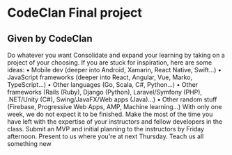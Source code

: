 # CodeClan Final project

## Given by CodeClan

Do whatever you want
Consolidate and expand your learning by taking on a project of your choosing.
If you are stuck for inspiration, here are some ideas:
	•	Mobile dev (deeper into Android, Xamarin, React Native, Swift...)
	•	JavaScript frameworks (deeper into React, Angular, Vue, Marko, TypeScript...)
	•	Other languages (Go, Scala, C#, Python...)
	•	Other frameworks (Rails (Ruby), Django (Python), Laravel/Symfony (PHP), .NET/Unity (C#), Swing/JavaFX/Web apps (Java)...)
	•	Other random stuff (Firebase, Progressive Web Apps, AMP, Machine learning...)
With only one week, we do not expect it to be finished. Make the most of the time you have left with the expertise of your instructors and fellow developers in the class.
Submit an MVP and initial planning to the instructors by Friday afternoon. Present to us where you're at next Thursday. Teach us all something new
